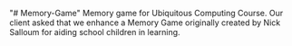 "# Memory-Game" 
Memory game for Ubiquitous Computing Course. Our client asked that we enhance a Memory Game originally created by Nick Salloum for aiding school children in learning.
